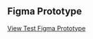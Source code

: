 ## Figma Prototype
[View Test Figma Prototype](https://www.figma.com/proto/PCVkqxOBuNVO3QgfnBK6a7/Test-Figma?node-id=1-2&p=f&t=tEItXBWzPaUAYkvH-0&scaling=min-zoom&content-scaling=fixed&page-id=0%3A1)